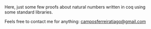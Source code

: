 Here, just some few proofs about natural numbers written in coq using some standard libraries.

Feels free to contact me for anything:
camposferreiratiago@gmail.com